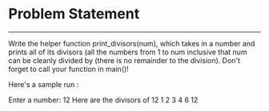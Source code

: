 # Problem Statement
--------------------------
Write the helper function print_divisors(num), which takes in a number and prints all of its divisors (all the numbers from 1 to num inclusive that num can be cleanly divided by (there is no remainder to the division). Don't forget to call your function in main()!

Here's a sample run :

Enter a number: 12 Here are the divisors of 12 1 2 3 4 6 12
